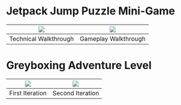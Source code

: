 # Jetpack Jump Puzzle Mini-Game

|[![](https://i.ytimg.com/an_webp/iomUclLa1PA/mqdefault_6s.webp?du=3000&sqp=COCv2KEG&rs=AOn4CLD5BA5UeL5KZ0iFcw2LiJYT0zYneQ)](https://youtu.be/iomUclLa1PA) | [![](https://i.ytimg.com/an_webp/AXrKq21homw/mqdefault_6s.webp?du=3000&sqp=CLCW2KEG&rs=AOn4CLBxqQ3ynggRtoi5poGEvp5Kx4sDvA)](https://youtu.be/AXrKq21homw)|
|:---:|:---:|
|Technical Walkthrough|Gameplay Walkthrough|

# Greyboxing Adventure Level

|[![](https://i.ytimg.com/an_webp/kv6mbalxinU/mqdefault_6s.webp?du=3000&sqp=CNXD2KEG&rs=AOn4CLD4KDKGfxruwuA1vmkhLjo8cChUfA)](https://youtu.be/kv6mbalxinU) | [![](https://i.ytimg.com/an_webp/038fdLuN7EI/mqdefault_6s.webp?du=3000&sqp=CLqt2KEG&rs=AOn4CLAtrtbMQPL9wRnbdOGZc2tuRtboFQ)](https://youtu.be/038fdLuN7EI)|
|:---:|:---:|
|First Iteration|Second Iteration|
